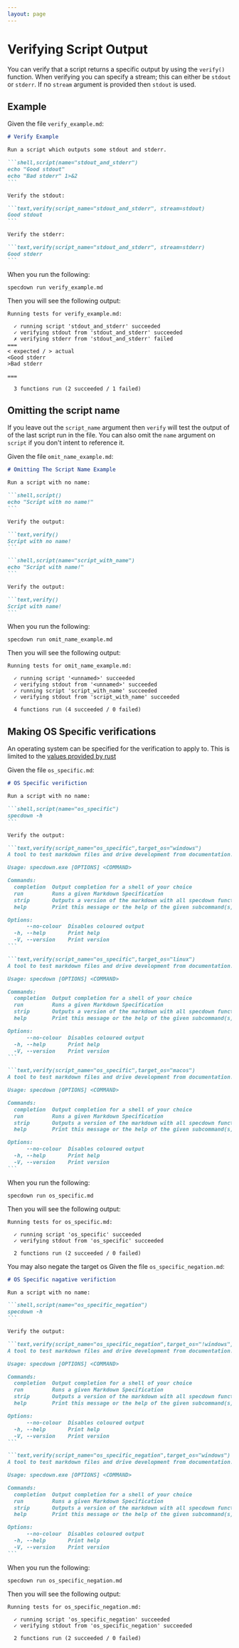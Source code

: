 ```yaml
---
layout: page
---
```


# Verifying Script Output

You can verify that a script returns a specific output by using the `verify()` function.
When verifying you can specify a stream; this can either be `stdout` or `stderr`.
If no `stream` argument is provided then `stdout` is used.

## Example

Given the file `verify_example.md`:

```` markdown
# Verify Example

Run a script which outputs some stdout and stderr.

```shell,script(name="stdout_and_stderr")
echo "Good stdout"
echo "Bad stderr" 1>&2
```

Verify the stdout:

```text,verify(script_name="stdout_and_stderr", stream=stdout)
Good stdout
```

Verify the stderr:

```text,verify(script_name="stdout_and_stderr", stream=stderr)
Good stderr
```
````

When you run the following:

``` shell
specdown run verify_example.md
```

Then you will see the following output:

``` text
Running tests for verify_example.md:

  ✓ running script 'stdout_and_stderr' succeeded
  ✓ verifying stdout from 'stdout_and_stderr' succeeded
  ✗ verifying stderr from 'stdout_and_stderr' failed
===
< expected / > actual
<Good stderr
>Bad stderr

===

  3 functions run (2 succeeded / 1 failed)

```

## Omitting the script name

If you leave out the `script_name` argument then `verify` will test
the output of of the last script run in the file. You can also omit
the `name` argument on `script` if you don't intent to reference it.

Given the file `omit_name_example.md`:

```` markdown
# Omitting The Script Name Example

Run a script with no name:

```shell,script()
echo "Script with no name!"
```

Verify the output:

```text,verify()
Script with no name!
```

```shell,script(name="script_with_name")
echo "Script with name!"
```

Verify the output:

```text,verify()
Script with name!
```
````

When you run the following:

``` shell
specdown run omit_name_example.md
```

Then you will see the following output:

``` text
Running tests for omit_name_example.md:

  ✓ running script '<unnamed>' succeeded
  ✓ verifying stdout from '<unnamed>' succeeded
  ✓ running script 'script_with_name' succeeded
  ✓ verifying stdout from 'script_with_name' succeeded

  4 functions run (4 succeeded / 0 failed)

```

## Making OS Specific verifications

An operating system can be specified for the verification to apply to. This is limited to the [values provided by rust](https://doc.rust-lang.org/std/env/consts/constant.OS.html)

Given the file `os_specific.md`:

```` markdown
# OS Specific verifiction

Run a script with no name:

```shell,script(name="os_specific")
specdown -h
```

Verify the output:

```text,verify(script_name="os_specific",target_os="windows")
A tool to test markdown files and drive development from documentation.

Usage: specdown.exe [OPTIONS] <COMMAND>

Commands:
  completion  Output completion for a shell of your choice
  run         Runs a given Markdown Specification
  strip       Outputs a version of the markdown with all specdown functions removed
  help        Print this message or the help of the given subcommand(s)

Options:
      --no-colour  Disables coloured output
  -h, --help       Print help
  -V, --version    Print version
```

```text,verify(script_name="os_specific",target_os="linux")
A tool to test markdown files and drive development from documentation.

Usage: specdown [OPTIONS] <COMMAND>

Commands:
  completion  Output completion for a shell of your choice
  run         Runs a given Markdown Specification
  strip       Outputs a version of the markdown with all specdown functions removed
  help        Print this message or the help of the given subcommand(s)

Options:
      --no-colour  Disables coloured output
  -h, --help       Print help
  -V, --version    Print version
```

```text,verify(script_name="os_specific",target_os="macos")
A tool to test markdown files and drive development from documentation.

Usage: specdown [OPTIONS] <COMMAND>

Commands:
  completion  Output completion for a shell of your choice
  run         Runs a given Markdown Specification
  strip       Outputs a version of the markdown with all specdown functions removed
  help        Print this message or the help of the given subcommand(s)

Options:
      --no-colour  Disables coloured output
  -h, --help       Print help
  -V, --version    Print version
```
````

When you run the following:

``` shell
specdown run os_specific.md
```

Then you will see the following output:

``` text
Running tests for os_specific.md:

  ✓ running script 'os_specific' succeeded
  ✓ verifying stdout from 'os_specific' succeeded

  2 functions run (2 succeeded / 0 failed)

```

You may also negate the target os
Given the file `os_specific_negation.md`:

```` markdown
# OS Specific nagative verifiction

Run a script with no name:

```shell,script(name="os_specific_negation")
specdown -h
```

Verify the output:

```text,verify(script_name="os_specific_negation",target_os="!windows")
A tool to test markdown files and drive development from documentation.

Usage: specdown [OPTIONS] <COMMAND>

Commands:
  completion  Output completion for a shell of your choice
  run         Runs a given Markdown Specification
  strip       Outputs a version of the markdown with all specdown functions removed
  help        Print this message or the help of the given subcommand(s)

Options:
      --no-colour  Disables coloured output
  -h, --help       Print help
  -V, --version    Print version
```

```text,verify(script_name="os_specific_negation",target_os="windows")
A tool to test markdown files and drive development from documentation.

Usage: specdown.exe [OPTIONS] <COMMAND>

Commands:
  completion  Output completion for a shell of your choice
  run         Runs a given Markdown Specification
  strip       Outputs a version of the markdown with all specdown functions removed
  help        Print this message or the help of the given subcommand(s)

Options:
      --no-colour  Disables coloured output
  -h, --help       Print help
  -V, --version    Print version
```
````

When you run the following:

``` shell
specdown run os_specific_negation.md
```

Then you will see the following output:

``` text
Running tests for os_specific_negation.md:

  ✓ running script 'os_specific_negation' succeeded
  ✓ verifying stdout from 'os_specific_negation' succeeded

  2 functions run (2 succeeded / 0 failed)

```


